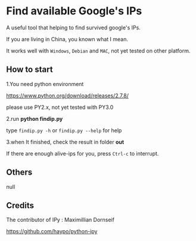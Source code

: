 Find available Google's IPs 
====

A useful tool that helping to find survived google's IPs.

If you are living in China, you known what I mean.

It works well with `Windows`, `Debian` and `MAC`, not yet tested on other platform.


How to start
----
1.You need python environment

<https://www.python.org/download/releases/2.7.8/>

please use PY2.x, not yet tested with PY3.0

2.run **python findip.py**

type `findip.py -h` or `findip.py --help` for help

3.when It finished, check the result in folder **out**



If there are enough alive-ips for you, press `Ctrl-c` to interrupt.





Others
----
null

Credits
----

The contributor of IPy : Maximillian Dornseif

<https://github.com/haypo/python-ipy>
 
 
